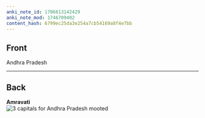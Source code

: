 ```yaml
---
anki_note_id: 1706613142429
anki_note_mod: 1746709402
content_hash: 6799ec25da3e254a7cb54169a8f4e7bb
---
```


## Front

Andhra Pradesh

<hr/>

## Back

**Amravati**  
![3 capitals for Andhra Pradesh mooted](246116-andhra.webp)